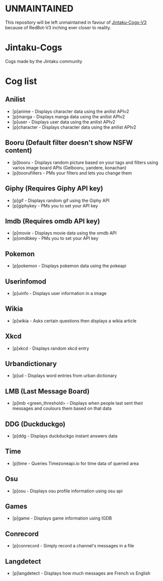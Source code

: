 # UNMAINTAINED
This repository will be left unmaintained in favour of [Jintaku-Cogs-V3](https://github.com/Jintaku/Jintaku-Cogs-V3) because of RedBot-V3 inching ever closer to reality.

# Jintaku-Cogs
Cogs made by the Jintaku community

# Cog list

## Anilist

* [p]anime <anime-name> - Displays character data using the anilist APIv2
* [p]manga <manga-name> - Displays manga data using the anilist APIv2
* [p]user <username> - Displays user data using the anilist APIv2
* [p]character <character-name> - Displays character data using the anilist APIv2

## Booru (Default filter doesn't show NSFW content)

* [p]booru <rating> <tags> - Displays random picture based on your tags and filters using varios image board APIs (Gelbooru, yandere, konachan)
* [p]boorufilters - PMs your filters and lets you change them

## Giphy (Requires Giphy API key)

* [p]gif <search-query> - Displays random gif using the Giphy API
* [p]giphykey - PMs you to set your API key

## Imdb (Requires omdb API key)

* [p]movie <search-query> - Displays movie data using the omdb API
* [p]omdbkey - PMs you to set your API key

## Pokemon

* [p]pokemon <pokemon-name or ID> - Displays pokemon data using the pokeapi

## Userinfomod

* [p]uinfo <username or mention> - Displays user information in a image


## Wikia

* [p]wikia - Asks certain questions then displays a wikia article


## Xkcd

* [p]xkcd - Displays random xkcd entry


## Urbandictionary

* [p]ud <word> - Displays word entries from urban dictionary

## LMB (Last Message Board)

* [p]lmb <green_threshold> <grey threshold> - Displays when people last sent their messages and coulours them based on that data

## DDG (Duckduckgo)

* [p]ddg <query> - Displays duckduckgo instant answers data

## Time

* [p]time <query> - Queries Timezoneapi.io for time data of queried area

## Osu

* [p]osu <username> - Displays osu profile information using osu api

## Games

* [p]game <game> - Displays game information using IGDB

## Conrecord

* [p]conrecord <channelid> <days old> - Simply record a channel's messages in a file

## Langdetect

* [p]langdetect <channelid> <days old> - Displays how much messages are French vs English
